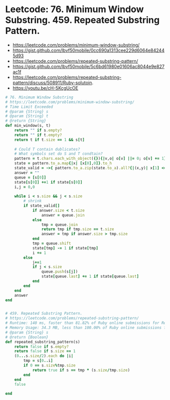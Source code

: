# Leetcode: 76. Minimum Window Substring. 459. Repeated Substring Pattern.

- https://leetcode.com/problems/minimum-window-substring/
- https://gist.github.com/lbvf50mobile/0cc690a1313cee229d6064e842445d93
- https://leetcode.com/problems/repeated-substring-pattern/
- https://gist.github.com/lbvf50mobile/5c6bd61980e01606ac8044e9e827ac1f
- https://leetcode.com/problems/repeated-substring-pattern/discuss/508911/Ruby-solutoin.
- https://youtu.be/cH-5KcgUcOE



```Ruby
# 76. Minimum Window Substring
# https://leetcode.com/problems/minimum-window-substring/
# Time Limit Exceeded
# @param {String} s
# @param {String} t
# @return {String}
def min_window(s, t)
    return "" if s.empty?
    return "" if t.empty?
    return t if t.size == 1 && s[t]
    
    # Could T contain dublicates?
    # What symbols set do S and T condtain?
    pattern = t.chars.each_with_object({}){|v,o| o[v] ||= 0; o[v] += 1}
    state = pattern.to_a.map{|x| [x[0],0]}.to_h
    state_valid = ->{ pattern.to_a.zip(state.to_a).all?{|(x,y)| x[1] <= y[1] }}
    answer = ""
    queue = [s[0]]
    state[s[0]] +=1 if state[s[0]]
    i,j = 0,0
    
    while i < s.size && j < s.size
        # shrink
        if state_valid[]
            if answer.size < t.size
                answer = queue.join
            else
                tmp = queue.join
                return tmp if tmp.size == t.size
                answer = tmp if answer.size > tmp.size
            end
            tmp = queue.shift
            state[tmp] -= 1 if state[tmp]
            i += 1
        else
            j+=1
            if j < s.size
                queue.push(s[j])
                state[queue.last] += 1 if state[queue.last]
            end
        end
    end
    answer
end
```


```Ruby

# 459. Repeated Substring Pattern.
# https://leetcode.com/problems/repeated-substring-pattern/
# Runtime: 140 ms, faster than 81.82% of Ruby online submissions for Repeated Substring Pattern.
# Memory Usage: 34.3 MB, less than 100.00% of Ruby online submissions for Repeated Substring Pattern.
# @param {String} s
# @return {Boolean}
def repeated_substring_pattern(s)
    return false if s.empty?
    return false if s.size == 1
    (0...s.size/2).each do |i|
        tmp = s[0..i]
        if 0 == s.size%tmp.size
            return true if s == tmp * (s.size/tmp.size)
        end
    end
    false
    
end
```